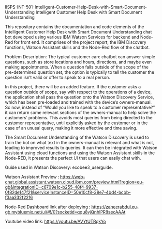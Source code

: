 llSPS-INT-501-Intelligent-Customer-Help-Desk-with-Smart-Document-Understanding
Intelligent Customer Help Desk with Smart Document Understanding

This repository contains the documentation and code elements of the Intelligent Customer Help Desk with Smart Document Understanding chat bot developed using various IBM Watson Services for backend and Node-Red for front end. It comprises of the project report, the IBM Discovery functions, Watson Assistant skills and the Node-Red flow of the chatbot.

Problem Description: The typical customer care chatbot can answer simple questions, such as store locations and hours, directions, and maybe even making appointments. When a question falls outside of the scope of the pre-determined question set, the option is typically to tell the customer the question isn’t valid or offer to speak to a real person.

In this project, there will be an added feature. If the customer asks a question outside of scope, say with respect to the operations of a device, the application shall pass the question onto the Watson Discovery Service, which has been pre-loaded and trained with the device’s owners-manual. So now, instead of “Would you like to speak to a customer representative?” it can return some relevant sections of the owners-manual to help solve the customers’ problems. This avoids most queries from being directed to the customer representative, until explicitly asked by the customer or in the case of an unusal query, making it more effective and time saving.

The Smart Document Understanding of the Watson Discovery is used to train the bot on what text in the owners-manual is relevant and what is not, leading to improved results to queries. It can then be integrated with Watson Assistant using cloud functions and using the Watson Assistant skills in the Node-RED, it presents the perfect UI that users can easily chat with.

Guide used in Watson Discovery: ecobee3_userguide.

Watson Assistant Preview :  https://web-chat.global.assistant.watson.cloud.ibm.com/preview.html?region=eu-gb&integrationID=c6709e1c-b255-48f4-9937-0f82de147f21&serviceInstanceID=50e10cf8-38e7-4bd4-bcbb-f3aa332f2216

Node-Red Dashboard link after deploying :  https://zaheerabdul.eu-gb.mybluemix.net/ui/#!/0?socketid=qqu8vjQnhlPR8secAAAt

Youtube video link: https://youtu.be/AVYtUTRqkYo
